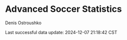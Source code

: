 # Advanced Soccer Statistics
Denis Ostroushko

<!-- gfm -->

Last successful data update: 2024-12-07 21:18:42 CST
